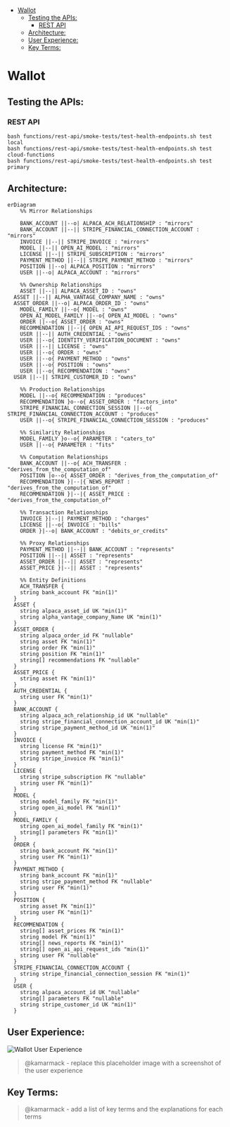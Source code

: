 <!-- START doctoc generated TOC please keep comment here to allow auto update -->
<!-- DON'T EDIT THIS SECTION, INSTEAD RE-RUN doctoc TO UPDATE -->

- [Wallot](#wallot)
  - [Testing the APIs:](#testing-the-apis)
    - [REST API](#rest-api)
  - [Architecture:](#architecture)
  - [User Experience:](#user-experience)
  - [Key Terms:](#key-terms)

<!-- END doctoc generated TOC please keep comment here to allow auto update -->

# Wallot

## Testing the APIs:

### REST API

```
bash functions/rest-api/smoke-tests/test-health-endpoints.sh test local
bash functions/rest-api/smoke-tests/test-health-endpoints.sh test cloud-functions
bash functions/rest-api/smoke-tests/test-health-endpoints.sh test primary
```

## Architecture:

```mermaid
erDiagram
	%% Mirror Relationships

	BANK_ACCOUNT ||--o| ALPACA_ACH_RELATIONSHIP : "mirrors"
	BANK_ACCOUNT ||--|| STRIPE_FINANCIAL_CONNECTION_ACCOUNT : "mirrors"
	INVOICE ||--|| STRIPE_INVOICE : "mirrors"
	MODEL ||--|| OPEN_AI_MODEL : "mirrors"
	LICENSE ||--|| STRIPE_SUBSCRIPTION : "mirrors"
	PAYMENT_METHOD ||--|| STRIPE_PAYMENT_METHOD : "mirrors"
	POSITION ||--o| ALPACA_POSITION : "mirrors"
	USER ||--o| ALPACA_ACCOUNT : "mirrors"

	%% Ownership Relationships
	ASSET ||--|| ALPACA_ASSET_ID : "owns"
  ASSET ||--|| ALPHA_VANTAGE_COMPANY_NAME : "owns"
  ASSET_ORDER ||--o| ALPACA_ORDER_ID : "owns"
	MODEL_FAMILY ||--o{ MODEL : "owns"
	OPEN_AI_MODEL_FAMILY ||--o{ OPEN_AI_MODEL : "owns"
	ORDER ||--o{ ASSET_ORDER : "owns"
	RECOMMENDATION ||--|{ OPEN_AI_API_REQUEST_IDS : "owns"
	USER ||--|| AUTH_CREDENTIAL : "owns"
	USER ||--o{ IDENTITY_VERIFICATION_DOCUMENT : "owns"
	USER ||--|| LICENSE : "owns"
	USER ||--o{ ORDER : "owns"
	USER ||--o{ PAYMENT_METHOD : "owns"
	USER ||--o{ POSITION : "owns"
	USER ||--o{ RECOMMENDATION : "owns"
  USER ||--|| STRIPE_CUSTOMER_ID : "owns"

	%% Production Relationships
	MODEL ||--o{ RECOMMENDATION : "produces"
	RECOMMENDATION }o--o{ ASSET_ORDER : "factors_into"
	STRIPE_FINANCIAL_CONNECTION_SESSION ||--o{ STRIPE_FINANCIAL_CONNECTION_ACCOUNT : "produces"
	USER ||--o{ STRIPE_FINANCIAL_CONNECTION_SESSION : "produces"

	%% Similarity Relationships
	MODEL_FAMILY }o--o{ PARAMETER : "caters_to"
	USER ||--o{ PARAMETER : "fits"

	%% Computation Relationships
	BANK_ACCOUNT ||--o{ ACH_TRANSFER : "derives_from_the_computation_of"
	POSITION |o--o{ ASSET_ORDER : "derives_from_the_computation_of"
	RECOMMENDATION }|--|{ NEWS_REPORT : "derives_from_the_computation_of"
	RECOMMENDATION }|--|{ ASSET_PRICE : "derives_from_the_computation_of"

	%% Transaction Relationships
	INVOICE }|--|| PAYMENT_METHOD : "charges"
	LICENSE ||--o{ INVOICE : "bills"
	ORDER }|--o| BANK_ACCOUNT : "debits_or_credits"

	%% Proxy Relationships
	PAYMENT_METHOD ||--|| BANK_ACCOUNT : "represents"
	POSITION ||--|| ASSET : "represents"
	ASSET_ORDER ||--|| ASSET : "represents"
	ASSET_PRICE }|--|| ASSET : "represents"

	%% Entity Definitions
	ACH_TRANSFER {
    string bank_account FK "min(1)"
  }
  ASSET {
    string alpaca_asset_id UK "min(1)"
    string alpha_vantage_company_Name UK "min(1)"
  }
  ASSET_ORDER {
    string alpaca_order_id FK "nullable"
    string asset FK "min(1)"
    string order FK "min(1)"
    string position FK "min(1)"
    string[] recommendations FK "nullable"
  }
  ASSET_PRICE {
    string asset FK "min(1)"
  }
  AUTH_CREDENTIAL {
    string user FK "min(1)"
  }
  BANK_ACCOUNT {
    string alpaca_ach_relationship_id UK "nullable"
    string stripe_financial_connection_account_id UK "min(1)"
    string stripe_payment_method_id UK "min(1)"
  }
  INVOICE {
    string license FK "min(1)"
    string payment_method FK "min(1)"
    string stripe_invoice FK "min(1)"
  }
  LICENSE {
    string stripe_subscription FK "nullable"
    string user FK "min(1)"
  }
  MODEL {
    string model_family FK "min(1)"
    string open_ai_model FK "min(1)"
  }
  MODEL_FAMILY {
    string open_ai_model_family FK "min(1)"
    string[] parameters FK "min(1)"
  }
  ORDER {
    string bank_account FK "min(1)"
    string user FK "min(1)"
  }
  PAYMENT_METHOD {
    string bank_account FK "min(1)"
    string stripe_payment_method FK "nullable"
    string user FK "min(1)"
  }
  POSITION {
    string asset FK "min(1)"
    string user FK "min(1)"
  }
  RECOMMENDATION {
    string[] asset_prices FK "min(1)"
    string model FK "min(1)"
    string[] news_reports FK "min(1)"
    string[] open_ai_api_request_ids "min(1)"
    string user FK "nullable"
  }
  STRIPE_FINANCIAL_CONNECTION_ACCOUNT {
    string stripe_financial_connection_session FK "min(1)"
  }
  USER {
    string alpaca_account_id UK "nullable"
    string[] parameters FK "nullable"
    string stripe_customer_id UK "min(1)"
  }
```

## User Experience:

![Wallot User Experience](readme-media/wallot-user-experience.png)

> @kamarmack - replace this placeholder image with a screenshot of the user experience

## Key Terms:

> @kamarmack - add a list of key terms and the explanations for each terms
